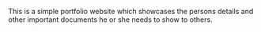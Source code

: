 This is a simple portfolio website which showcases the persons details and other important documents he or she needs to show to others.
